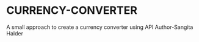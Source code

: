 # CURRENCY-CONVERTER
A small approach to create a currency converter using API
Author-Sangita Halder
